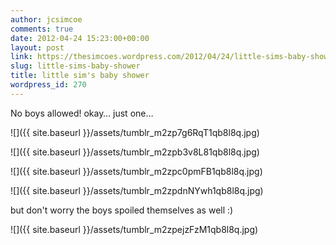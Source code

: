 ```yaml
---
author: jcsimcoe
comments: true
date: 2012-04-24 15:23:00+00:00
layout: post
link: https://thesimcoes.wordpress.com/2012/04/24/little-sims-baby-shower/
slug: little-sims-baby-shower
title: little sim's baby shower
wordpress_id: 270
---
```


No boys allowed! okay… just one…




![]({{ site.baseurl }}/assets/tumblr_m2zp7g6RqT1qb8l8q.jpg)




![]({{ site.baseurl }}/assets/tumblr_m2zpb3v8L81qb8l8q.jpg)




![]({{ site.baseurl }}/assets/tumblr_m2zpc0pmFB1qb8l8q.jpg)




![]({{ site.baseurl }}/assets/tumblr_m2zpdnNYwh1qb8l8q.jpg)




but don't worry the boys spoiled themselves as well :)




![]({{ site.baseurl }}/assets/tumblr_m2zpejzFzM1qb8l8q.jpg)
